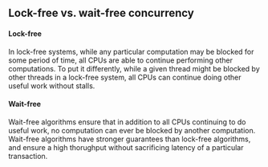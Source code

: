 ## Lock-free vs. wait-free concurrency

#### Lock-free

In lock-free systems, while any particular computation may be blocked for some period of time, all CPUs are able to continue performing other computations. To put it differently, while a given thread might be blocked by other threads in a lock-free system, all CPUs can continue doing other useful work without stalls.

#### Wait-free

Wait-free algorithms ensure that in addition to all CPUs continuing to do useful work, no computation can ever be blocked by another computation. Wait-free algorithms have stronger guarantees than lock-free algorithms, and ensure a high thorughput without sacrificing latency of a particular transaction.
